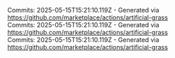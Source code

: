 Commits: 2025-05-15T15:21:10.119Z - Generated via https://github.com/marketplace/actions/artificial-grass
<br>
Commits: 2025-05-15T15:21:10.119Z - Generated via https://github.com/marketplace/actions/artificial-grass
<br>
Commits: 2025-05-15T15:21:10.119Z - Generated via https://github.com/marketplace/actions/artificial-grass
<br>
